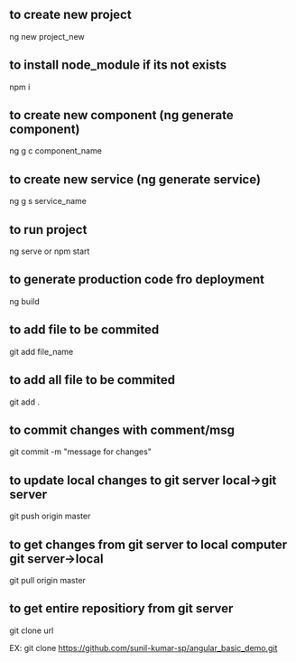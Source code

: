 ## to create new project
ng new project_new

## to install node_module if its not exists
npm i

## to create new component (ng generate component)
ng g c component_name

## to create new service (ng generate service)
ng g s service_name

## to run project
ng serve 
or
npm start

## to generate production code fro deployment
ng build




## to add file to be commited
git add file_name

## to add all file to be commited
git add .


## to commit changes with comment/msg
git commit -m "message  for changes"

## to update local changes to git server    local->git server
git push origin master

## to get changes from git server to local computer       git server->local
git pull origin master

## to  get entire repositiory from git server
git clone url

EX: git clone https://github.com/sunil-kumar-sp/angular_basic_demo.git


